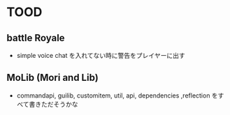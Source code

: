 # TOOD

## battle Royale

- simple voice chat を入れてない時に警告をプレイヤーに出す

## MoLib (Mori and Lib)

- commandapi, guilib, customitem, util, api, dependencies ,reflection をすべて書きただそうかな
